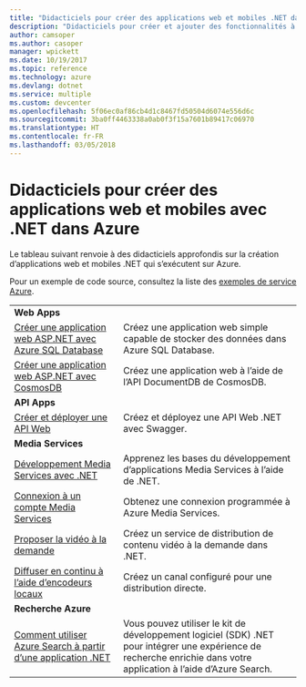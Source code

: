 ```yaml
---
title: "Didacticiels pour créer des applications web et mobiles .NET dans Azure"
description: "Didacticiels pour créer et ajouter des fonctionnalités à vos applications web et mobiles .NET à l’aide des services Azure."
author: camsoper
ms.author: casoper
manager: wpickett
ms.date: 10/19/2017
ms.topic: reference
ms.technology: azure
ms.devlang: dotnet
ms.service: multiple
ms.custom: devcenter
ms.openlocfilehash: 5f06ec0af86cb4d1c8467fd50504d6074e556d6c
ms.sourcegitcommit: 3ba0ff4463338a0ab0f3f15a7601b89417c06970
ms.translationtype: HT
ms.contentlocale: fr-FR
ms.lasthandoff: 03/05/2018
---
```

# <a name="tutorials-for-building-web-and-mobile-apps-with-net-in-azure"></a>Didacticiels pour créer des applications web et mobiles avec .NET dans Azure

Le tableau suivant renvoie à des didacticiels approfondis sur la création d’applications web et mobiles .NET qui s’exécutent sur Azure.

Pour un exemple de code source, consultez la liste des [exemples de service Azure](https://azure.microsoft.com/resources/samples/?platform=dotnet).

| | |
|---|---|
| **Web Apps**||
| [Créer une application web ASP.NET avec Azure SQL Database][1] | Créez une application web simple capable de stocker des données dans Azure SQL Database. | 
| [Créer une application web ASP.NET avec CosmosDB][2] | Créez une application web à l’aide de l’API DocumentDB de CosmosDB. | 
| **API Apps**||
| [Créer et déployer une API Web][3] | Créez et déployez une API Web .NET avec Swagger. | 
| **Media Services** | |
| [Développement Media Services avec .NET][6] | Apprenez les bases du développement d’applications Media Services à l’aide de .NET. |
| [Connexion à un compte Media Services][7] | Obtenez une connexion programmée à Azure Media Services. |
| [Proposer la vidéo à la demande][4] | Créez un service de distribution de contenu vidéo à la demande dans .NET. | 
| [Diffuser en continu à l’aide d’encodeurs locaux ][8] | Créez un canal configuré pour une distribution directe. |
| **Recherche Azure**||
| [Comment utiliser Azure Search à partir d’une application .NET][5] | Vous pouvez utiliser le kit de développement logiciel (SDK) .NET pour intégrer une expérience de recherche enrichie dans votre application à l’aide d’Azure Search. | 



[1]: /azure/app-service-web/app-service-web-tutorial-dotnet-sqldatabase
[2]: /azure/documentdb/documentdb-dotnet-application
[3]: /azure/app-service-api/app-service-api-dotnet-get-started
[4]: /azure/media-services/media-services-dotnet-get-started
[5]: /azure/search/search-howto-dotnet-sdk
[6]: /azure/media-services/media-services-dotnet-how-to-use
[7]: /azure/media-services/media-services-dotnet-connect-programmatically
[8]: /azure/media-services/media-services-dotnet-live-encode-with-onpremises-encoders